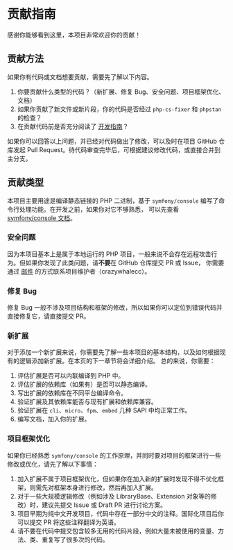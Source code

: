 # 贡献指南

感谢你能够看到这里，本项目非常欢迎你的贡献！

## 贡献方法

如果你有代码或文档想要贡献，需要先了解以下内容。

1. 你要贡献什么类型的代码？（新扩展、修复 Bug、安全问题、项目框架优化、文档）
2. 如果你贡献了新文件或新片段，你的代码是否经过 `php-cs-fixer` 和 `phpstan` 的检查？
3. 在贡献代码前是否充分阅读了 [开发指南](../develop/)？

如果你可以回答以上问题，并已经对代码做出了修改，可以及时在项目 GitHub 仓库发起 Pull Request。待代码审查完毕后，可根据建议修改代码，或直接合并到主分支。

## 贡献类型

本项目主要用途是编译静态链接的 PHP 二进制，基于 `symfony/console` 编写了命令行处理功能。在开发之前，如果你对它不够熟悉，
可以先查看 [symfony/console 文档](https://symfony.com/doc/current/components/console.html)。

### 安全问题

因为本项目基本上是属于本地运行的 PHP 项目，一般来说不会存在远程攻击行为。但如果你发现了此类问题，请**不要**在 GitHub 仓库提交 PR 或 Issue，
你需要通过 [邮件](mailto:admin@zhamao.me) 的方式联系项目维护者（crazywhalecc）。

### 修复 Bug

修复 Bug 一般不涉及项目结构和框架的修改，所以如果你可以定位到错误代码并直接修复它，请直接提交 PR。

### 新扩展

对于添加一个新扩展来说，你需要先了解一些本项目的基本结构，以及如何根据现有的逻辑添加新扩展。在本页的下一章节将会详细介绍。
总的来说，你需要：

1. 评估扩展是否可以内联编译到 PHP 中。
2. 评估扩展的依赖库（如果有）是否可以静态编译。
3. 写出扩展的依赖库在不同平台编译命令。
4. 验证扩展及其依赖库能否与现有扩展和依赖库兼容。
5. 验证扩展在 `cli`、`micro`、`fpm`、`embed` 几种 SAPI 中均正常工作。
6. 编写文档，加入你的扩展。

### 项目框架优化

如果你已经熟悉 `symfony/console` 的工作原理，并同时要对项目的框架进行一些修改或优化，请先了解以下事情：

1. 加入扩展不属于项目框架优化，但如果你在加入新的扩展时发现不得不优化框架，则需先对框架本身进行修改，然后再加入扩展。
2. 对于一些大规模逻辑修改（例如涉及 LibraryBase、Extension 对象等的修改）时，建议先提交 Issue 或 Draft PR 进行讨论方案。
3. 项目早期为纯中文开发项目，代码中存在一部分中文的注释。国际化项目后你可以提交 PR 将这些注释翻译为英语。
4. 请不要在代码中提交包含较多无用的代码片段，例如大量未被使用的变量、方法、类、重复写了很多次的代码。
